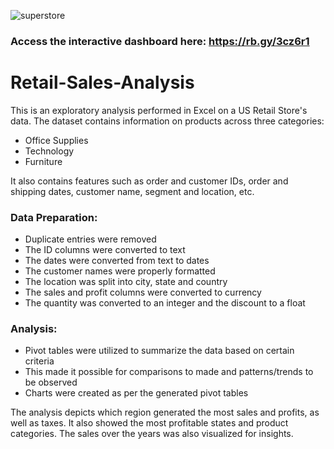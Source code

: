 
![superstore](https://github.com/user-attachments/assets/3a68c143-367b-48fb-954d-d3c6fa11c480)

### Access the interactive dashboard here: https://rb.gy/3cz6r1

# Retail-Sales-Analysis
This is an exploratory analysis performed in Excel on a US Retail Store's data.
The dataset contains information on products across three categories: 
- Office Supplies
- Technology
- Furniture    

It also contains features such as order and customer IDs, order and shipping dates, customer name, segment and location, etc.

### Data Preparation:
- Duplicate entries were removed
- The ID columns were converted to text
- The dates were converted from text to dates
- The customer names were properly formatted
- The location was split into city, state and country
- The sales and profit columns were converted to currency
- The quantity was converted to an integer and the discount to a float

### Analysis:
- Pivot tables were utilized to summarize the data based on certain criteria
- This made it possible for comparisons to made and patterns/trends to be observed
- Charts were created as per the generated pivot tables

The analysis depicts which region generated the most sales and profits, as well as taxes.
It also showed the most profitable states and product categories.
The sales over the years was also visualized for insights.

